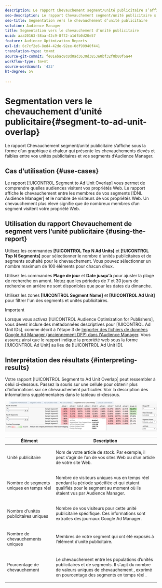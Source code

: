 ```yaml
---
description: Le rapport Chevauchement segment/unité publicitaire s’affiche sous la forme d’un graphique à chaleur qui présente les chevauchements élevés et faibles entre vos unités publicitaires et vos segments d’Audience Manager.
seo-description: Le rapport Chevauchement segment/unité publicitaire s’affiche sous la forme d’un graphique à chaleur qui présente les chevauchements élevés et faibles entre vos unités publicitaires et vos segments d’Audience Manager.
seo-title: Segmentation vers le chevauchement d’unité publicitaire
solution: Audience Manager
title: Segmentation vers le chevauchement d’unité publicitaire
uuid: aaa20163-58aa-42c9-8f72-a1dfb0d20e57
feature: Audience Optimization Reports
exl-id: 6c7cf2e6-8ed4-42de-92ee-0df90940f441
translation-type: tm+mt
source-git-commit: fe01ebac8c0d0ad3630d3853e0bf32f0b00f6a44
workflow-type: tm+mt
source-wordcount: '423'
ht-degree: 5%

---
```


# Segmentation vers le chevauchement d’unité publicitaire{#segment-to-ad-unit-overlap}

Le rapport Chevauchement segment/unité publicitaire s’affiche sous la forme d’un graphique à chaleur qui présente les chevauchements élevés et faibles entre vos unités publicitaires et vos segments d’Audience Manager.

## Cas d’utilisation {#use-cases}

Le rapport [!UICONTROL Segment to Ad Unit Overlap] vous permet de comprendre quelles audiences visitent vos propriétés Web. Le rapport affiche le chevauchement entre les membres de vos segments [!DNL Audience Manager] et le nombre de visiteurs de vos propriétés Web. Un chevauchement plus élevé signifie que de nombreux membres d’un segment visitent votre propriété Web.

## Utilisation du rapport Chevauchement de segment vers l’unité publicitaire {#using-the-report}

Utilisez les commandes **[!UICONTROL Top N Ad Units]** et **[!UICONTROL Top N Segments]** pour sélectionner le nombre d&#39;unités publicitaires et de segments souhaité pour le chevauchement. Vous pouvez sélectionner un nombre maximum de 100 éléments pour chacun d’eux.

Utilisez les commandes **Plage de jour** et **Date jusqu&#39;à** pour ajuster la plage de recherche en amont. Notez que les périodes de 7 et 30 jours de recherche en arrière ne sont disponibles que pour les dates du dimanche.

Utilisez les zones **[!UICONTROL Segment Name]** et **[!UICONTROL Ad Unit]** pour filtrer l&#39;un des segments et unités publicitaires.

>[!IMPORTANT]
>
>Lorsque vous activez [!UICONTROL Audience Optimization for Publishers], vous devez inclure des métadonnées descriptives pour [!UICONTROL Ad Unit IDs], comme décrit à l&#39;étape 3 de [Importer des fichiers de données Google Ad Manager (anciennement DFP) dans l&#39;Audience Manager](../../../reporting/audience-optimization-reports/aor-publishers/import-dfp.md). Vous assurez ainsi que le rapport indique la propriété web sous la forme [!UICONTROL Ad Unit] au lieu de [!UICONTROL Ad Unit ID].

## Interprétation des résultats {#interpreting-results}

Votre rapport [!UICONTROL Segment to Ad Unit Overlap] peut ressembler à celui ci-dessous. Passez la souris sur une cellule pour obtenir plus d’informations sur ce chevauchement particulier. Voir la description des informations supplémentaires dans le tableau ci-dessous.

![](assets/publisher_segment_ad_unit_overlap.png)

<table id="table_22340F45B1B94D3796174CB30A60E212"> 
 <thead> 
  <tr> 
   <th colname="col1" class="entry"> Élément </th> 
   <th colname="col2" class="entry"> Description </th> 
  </tr>
 </thead>
 <tbody> 
  <tr> 
   <td colname="col1"> <p><span class="wintitle"> Unité publicitaire  </span> </p> </td> 
   <td colname="col2"> <p>Nom de votre article de stock. Par exemple, il peut s’agir de l’un de vos sites Web ou d’un article de votre site Web. </p> </td> 
  </tr> 
  <tr> 
   <td colname="col1"> <p><span class="wintitle"> Nombre de segments uniques en temps réel</span> </p> </td> 
   <td colname="col2"> <p>Nombre de visiteurs uniques vus en temps réel pendant la période spécifiée et qui étaient qualifiés pour le segment au moment où ils étaient vus par <span class="keyword"> Audience Manager</span>. </p> </td> 
  </tr> 
  <tr> 
   <td colname="col1"> <p><span class="wintitle"> Nombre d'unités publicitaires uniques</span> </p> </td> 
   <td colname="col2"> <p>Nombre de vos visiteurs pour cette unité publicitaire spécifique. Ces informations sont extraites des journaux Google Ad Manager. </p> </td> 
  </tr> 
  <tr> 
   <td colname="col1"> <p><span class="wintitle"> Nombre de chevauchements uniques</span> </p> </td> 
   <td colname="col2"> <p>Membres de votre segment qui ont été exposés à l’élément d’unité publicitaire. </p> </td> 
  </tr> 
  <tr> 
   <td colname="col1"> <p><span class="wintitle"> Pourcentage de chevauchement</span> </p> </td> 
   <td colname="col2"> <p>Le chevauchement entre les populations d’unités publicitaires et de segments. Il s'agit du <span class="wintitle"> nombre de valeurs uniques de chevauchement </span>, exprimé en pourcentage des <span class="wintitle"> segments en temps réel </span>. </p> </td> 
  </tr> 
 </tbody> 
</table>
